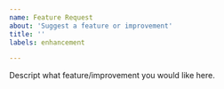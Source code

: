```yaml
---
name: Feature Request
about: 'Suggest a feature or improvement'
title: ''
labels: enhancement

---
```


Descript what feature/improvement you would like here.